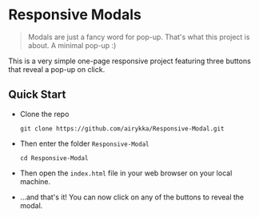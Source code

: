 # Responsive Modals

> Modals are just a fancy word for pop-up. That's what this project is about. A minimal pop-up :)

This is a very simple one-page responsive project featuring three buttons that reveal a pop-up on click.

## Quick Start

<!-- prettier-ignore -->
* Clone the repo

  ```shell
  git clone https://github.com/airykka/Responsive-Modal.git
  ```
* Then enter the folder ```Responsive-Modal```

    ```shell
  cd Responsive-Modal
  ```

* Then open the ```index.html``` file in your web browser on your local machine.

* ...and that's it! You can now click on any of the buttons to reveal the modal.
